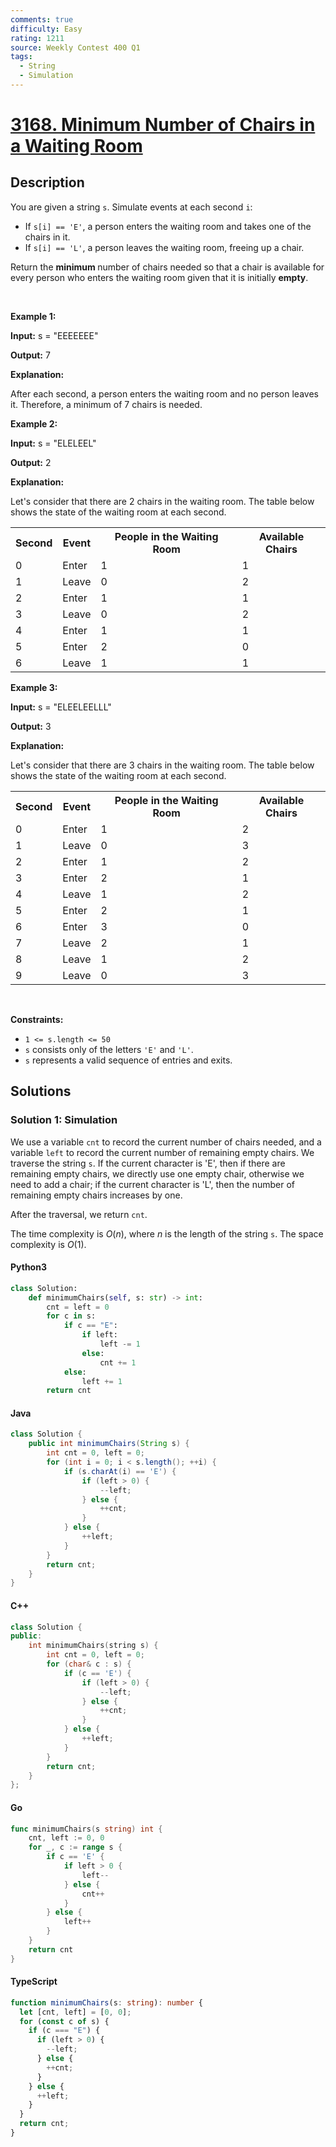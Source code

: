 ```yaml
---
comments: true
difficulty: Easy
rating: 1211
source: Weekly Contest 400 Q1
tags:
  - String
  - Simulation
---
```


<!-- problem:start -->

# [3168. Minimum Number of Chairs in a Waiting Room](https://leetcode.com/problems/minimum-number-of-chairs-in-a-waiting-room)


## Description

<!-- description:start -->

<p>You are given a string <code>s</code>. Simulate events at each second <code>i</code>:</p>

<ul>
	<li>If <code>s[i] == &#39;E&#39;</code>, a person enters the waiting room and takes one of the chairs in it.</li>
	<li>If <code>s[i] == &#39;L&#39;</code>, a person leaves the waiting room, freeing up a chair.</li>
</ul>

<p>Return the <strong>minimum </strong>number of chairs needed so that a chair is available for every person who enters the waiting room given that it is initially <strong>empty</strong>.</p>

<p>&nbsp;</p>
<p><strong class="example">Example 1:</strong></p>

<div class="example-block">
<p><strong>Input:</strong> <span class="example-io">s = &quot;EEEEEEE&quot;</span></p>

<p><strong>Output:</strong> <span class="example-io">7</span></p>

<p><strong>Explanation:</strong></p>

<p>After each second, a person enters the waiting room and no person leaves it. Therefore, a minimum of 7 chairs is needed.</p>
</div>

<p><strong class="example">Example 2:</strong></p>

<div class="example-block">
<p><strong>Input:</strong> <span class="example-io">s = &quot;ELELEEL&quot;</span></p>

<p><strong>Output:</strong> <span class="example-io">2</span></p>

<p><strong>Explanation:</strong></p>

<p>Let&#39;s consider that there are 2 chairs in the waiting room. The table below shows the state of the waiting room at each second.</p>
</div>

<table>
	<tbody>
		<tr>
			<th>Second</th>
			<th>Event</th>
			<th>People in the Waiting Room</th>
			<th>Available Chairs</th>
		</tr>
		<tr>
			<td>0</td>
			<td>Enter</td>
			<td>1</td>
			<td>1</td>
		</tr>
		<tr>
			<td>1</td>
			<td>Leave</td>
			<td>0</td>
			<td>2</td>
		</tr>
		<tr>
			<td>2</td>
			<td>Enter</td>
			<td>1</td>
			<td>1</td>
		</tr>
		<tr>
			<td>3</td>
			<td>Leave</td>
			<td>0</td>
			<td>2</td>
		</tr>
		<tr>
			<td>4</td>
			<td>Enter</td>
			<td>1</td>
			<td>1</td>
		</tr>
		<tr>
			<td>5</td>
			<td>Enter</td>
			<td>2</td>
			<td>0</td>
		</tr>
		<tr>
			<td>6</td>
			<td>Leave</td>
			<td>1</td>
			<td>1</td>
		</tr>
	</tbody>
</table>

<p><strong class="example">Example 3:</strong></p>

<div class="example-block">
<p><strong>Input:</strong> <span class="example-io">s = &quot;ELEELEELLL&quot;</span></p>

<p><strong>Output:</strong> <span class="example-io">3</span></p>

<p><strong>Explanation:</strong></p>

<p>Let&#39;s consider that there are 3 chairs in the waiting room. The table below shows the state of the waiting room at each second.</p>
</div>

<table>
	<tbody>
		<tr>
			<th>Second</th>
			<th>Event</th>
			<th>People in the Waiting Room</th>
			<th>Available Chairs</th>
		</tr>
		<tr>
			<td>0</td>
			<td>Enter</td>
			<td>1</td>
			<td>2</td>
		</tr>
		<tr>
			<td>1</td>
			<td>Leave</td>
			<td>0</td>
			<td>3</td>
		</tr>
		<tr>
			<td>2</td>
			<td>Enter</td>
			<td>1</td>
			<td>2</td>
		</tr>
		<tr>
			<td>3</td>
			<td>Enter</td>
			<td>2</td>
			<td>1</td>
		</tr>
		<tr>
			<td>4</td>
			<td>Leave</td>
			<td>1</td>
			<td>2</td>
		</tr>
		<tr>
			<td>5</td>
			<td>Enter</td>
			<td>2</td>
			<td>1</td>
		</tr>
		<tr>
			<td>6</td>
			<td>Enter</td>
			<td>3</td>
			<td>0</td>
		</tr>
		<tr>
			<td>7</td>
			<td>Leave</td>
			<td>2</td>
			<td>1</td>
		</tr>
		<tr>
			<td>8</td>
			<td>Leave</td>
			<td>1</td>
			<td>2</td>
		</tr>
		<tr>
			<td>9</td>
			<td>Leave</td>
			<td>0</td>
			<td>3</td>
		</tr>
	</tbody>
</table>

<p>&nbsp;</p>
<p><strong>Constraints:</strong></p>

<ul>
	<li><code>1 &lt;= s.length &lt;= 50</code></li>
	<li><code>s</code> consists only of the letters <code>&#39;E&#39;</code> and <code>&#39;L&#39;</code>.</li>
	<li><code>s</code> represents a valid sequence of entries and exits.</li>
</ul>

<!-- description:end -->

## Solutions

<!-- solution:start -->

### Solution 1: Simulation

We use a variable `cnt` to record the current number of chairs needed, and a variable `left` to record the current number of remaining empty chairs. We traverse the string `s`. If the current character is 'E', then if there are remaining empty chairs, we directly use one empty chair, otherwise we need to add a chair; if the current character is 'L', then the number of remaining empty chairs increases by one.

After the traversal, we return `cnt`.

The time complexity is $O(n)$, where $n$ is the length of the string `s`. The space complexity is $O(1)$.

<!-- tabs:start -->

#### Python3

```python
class Solution:
    def minimumChairs(self, s: str) -> int:
        cnt = left = 0
        for c in s:
            if c == "E":
                if left:
                    left -= 1
                else:
                    cnt += 1
            else:
                left += 1
        return cnt
```

#### Java

```java
class Solution {
    public int minimumChairs(String s) {
        int cnt = 0, left = 0;
        for (int i = 0; i < s.length(); ++i) {
            if (s.charAt(i) == 'E') {
                if (left > 0) {
                    --left;
                } else {
                    ++cnt;
                }
            } else {
                ++left;
            }
        }
        return cnt;
    }
}
```

#### C++

```cpp
class Solution {
public:
    int minimumChairs(string s) {
        int cnt = 0, left = 0;
        for (char& c : s) {
            if (c == 'E') {
                if (left > 0) {
                    --left;
                } else {
                    ++cnt;
                }
            } else {
                ++left;
            }
        }
        return cnt;
    }
};
```

#### Go

```go
func minimumChairs(s string) int {
	cnt, left := 0, 0
	for _, c := range s {
		if c == 'E' {
			if left > 0 {
				left--
			} else {
				cnt++
			}
		} else {
			left++
		}
	}
	return cnt
}
```

#### TypeScript

```ts
function minimumChairs(s: string): number {
  let [cnt, left] = [0, 0];
  for (const c of s) {
    if (c === "E") {
      if (left > 0) {
        --left;
      } else {
        ++cnt;
      }
    } else {
      ++left;
    }
  }
  return cnt;
}
```

<!-- tabs:end -->

<!-- solution:end -->

<!-- problem:end -->
